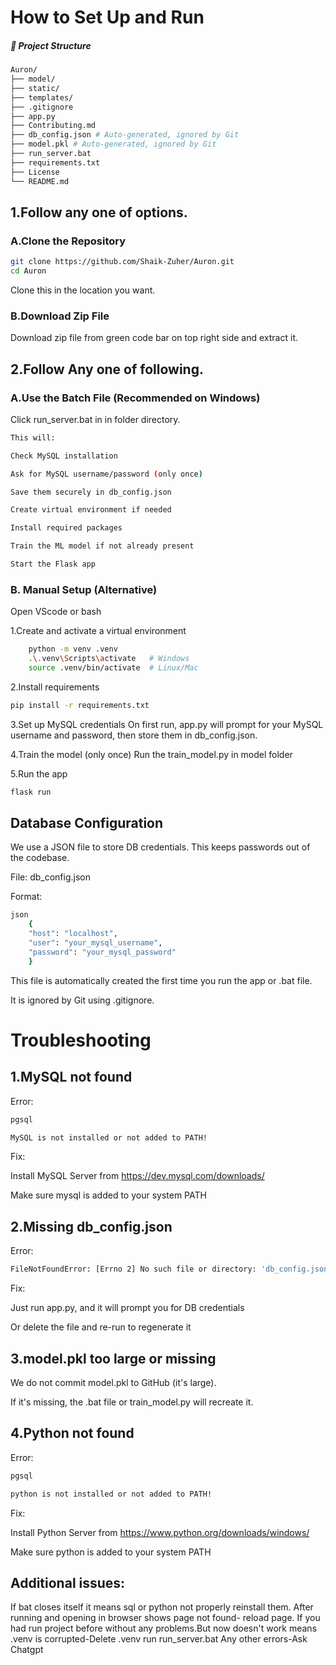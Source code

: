 # How to Set Up and Run

##### 📁 Project Structure
``` bash
Auron/
├── model/
├── static/
├── templates/
├── .gitignore
├── app.py
├── Contributing.md
├── db_config.json # Auto-generated, ignored by Git
├── model.pkl # Auto-generated, ignored by Git
├── run_server.bat
├── requirements.txt
├── License
└── README.md
```

## 1.Follow any one of options.

### A.Clone the Repository

```bash
git clone https://github.com/Shaik-Zuher/Auron.git
cd Auron
```
Clone this in the location you want.
### B.Download Zip File

Download zip file from green code bar on top right side and extract it.

## 2.Follow Any one of following.
### A.Use the Batch File (Recommended on Windows)

Click run_server.bat in in folder directory.
```bash
This will:

Check MySQL installation

Ask for MySQL username/password (only once)

Save them securely in db_config.json

Create virtual environment if needed

Install required packages

Train the ML model if not already present

Start the Flask app
```

### B. Manual Setup (Alternative)

Open VScode or bash

 1.Create and activate a virtual environment
```bash
    python -m venv .venv
    .\.venv\Scripts\activate   # Windows
    source .venv/bin/activate  # Linux/Mac
```
2.Install requirements
```bash
pip install -r requirements.txt
```
3.Set up MySQL credentials
On first run, app.py will prompt for your MySQL username and password, then store them in db_config.json.

4.Train the model (only once)
 Run the train_model.py in model folder

5.Run the app
```bash
flask run
```
## Database Configuration
 We use a JSON file to store DB credentials. This keeps passwords out of the codebase.

 File: db_config.json

Format:

``` bash
json
    {
    "host": "localhost",
    "user": "your_mysql_username",
    "password": "your_mysql_password"
    }
```
This file is automatically created the first time you run the app or .bat file.

It is ignored by Git using .gitignore.

# Troubleshooting
## 1.MySQL not found

Error:

``` bash
pgsql

MySQL is not installed or not added to PATH!
```
Fix:

Install MySQL Server from https://dev.mysql.com/downloads/

Make sure mysql is added to your system PATH

## 2.Missing db_config.json

Error:

```bash
FileNotFoundError: [Errno 2] No such file or directory: 'db_config.json'
```

Fix:

Just run app.py, and it will prompt you for DB credentials

Or delete the file and re-run to regenerate it

## 3.model.pkl too large or missing
We do not commit model.pkl to GitHub (it's large).

If it's missing, the .bat file or train_model.py will recreate it.

## 4.Python not found

Error:

``` bash
pgsql

python is not installed or not added to PATH!
```
Fix:

Install Python Server from https://www.python.org/downloads/windows/

Make sure python is added to your system PATH

## Additional issues:

If bat closes itself it means sql or python not properly reinstall them.
After running and opening in browser shows page not found- reload page.
If you had run project before without any problems.But now doesn't work means .venv is corrupted-Delete .venv run run_server.bat
Any other errors-Ask Chatgpt
